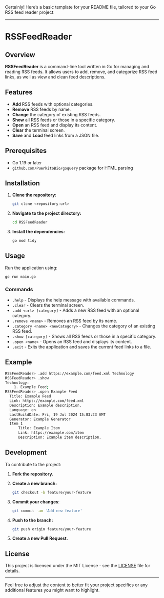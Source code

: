 Certainly! Here’s a basic template for your README file, tailored to your Go RSS feed reader project:

---

# RSSFeedReader

## Overview

**RSSFeedReader** is a command-line tool written in Go for managing and reading RSS feeds. It allows users to add, remove, and categorize RSS feed links, as well as view and clean feed descriptions.

## Features

- **Add** RSS feeds with optional categories.
- **Remove** RSS feeds by name.
- **Change** the category of existing RSS feeds.
- **Show** all RSS feeds or those in a specific category.
- **Open** an RSS feed and display its content.
- **Clear** the terminal screen.
- **Save** and **Load** feed links from a JSON file.

## Prerequisites

- Go 1.19 or later
- `github.com/PuerkitoBio/goquery` package for HTML parsing

## Installation

1. **Clone the repository:**

   ```sh
   git clone <repository-url>
   ```

2. **Navigate to the project directory:**

   ```sh
   cd RSSFeedReader
   ```

3. **Install the dependencies:**

   ```sh
   go mod tidy
   ```

## Usage

Run the application using:

```sh
go run main.go
```

### Commands

- `.help` - Displays the help message with available commands.
- `.clear` - Clears the terminal screen.
- `.add <url> [category]` - Adds a new RSS feed with an optional category.
- `.remove <name>` - Removes an RSS feed by its name.
- `.category <name> <newCategory>` - Changes the category of an existing RSS feed.
- `.show [category]` - Shows all RSS feeds or those in a specific category.
- `.open <name>` - Opens an RSS feed and displays its content.
- `.exit` - Exits the application and saves the current feed links to a file.

## Example

```sh
RSSFeedReader> .add https://example.com/feed.xml Technology
RSSFeedReader> .show
Technology:
    1. Example Feed;
RSSFeedReader> .open Example Feed
  Title: Example Feed
  Link: https://example.com/feed.xml
  Description: Example description.
  Language: en
  LastBuildDate: Fri, 19 Jul 2024 15:03:23 GMT
  Generator: Example Generator
  Item 1
      Title: Example Item
      Link: https://example.com/item
      Description: Example item description.
```

## Development

To contribute to the project:

1. **Fork the repository.**
2. **Create a new branch:**

   ```sh
   git checkout -b feature/your-feature
   ```

3. **Commit your changes:**

   ```sh
   git commit -am 'Add new feature'
   ```

4. **Push to the branch:**

   ```sh
   git push origin feature/your-feature
   ```

5. **Create a new Pull Request.**

## License

This project is licensed under the MIT License - see the [LICENSE](LICENSE) file for details.

---

Feel free to adjust the content to better fit your project specifics or any additional features you might want to highlight.
